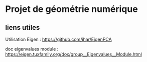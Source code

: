 # Projet de géométrie numérique

## liens utiles

Utilisation Eigen : https://github.com/ihar/EigenPCA

doc eigenvalues module : https://eigen.tuxfamily.org/dox/group__Eigenvalues__Module.html
